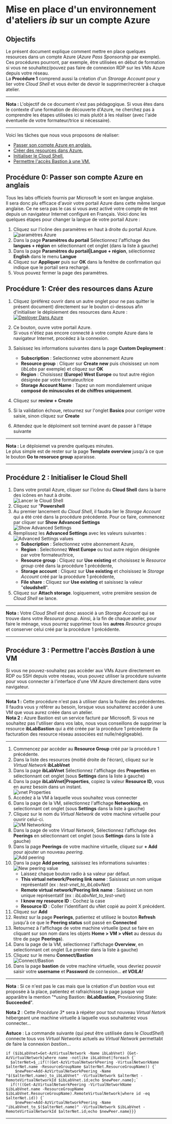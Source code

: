 # Mise en place d'un environnement d'ateliers *ib* sur un compte Azure

## Objectifs
Le présent document explique comment mettre en place quelques resources dans un compte Azure (*Azure Pass Sponsorship* par exemple).  
Ces procédures pourront, par exemple, être utilisées en début de formation si vous ne souhaitez/pouvez pas faire de connexion RDP sur les VMs Azure depuis votre réseau.  
La **Procédure 1** comprend aussi la création d'un *Strorage Account* pour y lier votre *Cloud Shell* et vous éviter de devoir le supprimer/recréer à chaque atelier.  

---
**Nota :** L'objectif de ce document n'est pas pédagogique. Si vous êtes dans le contexte d'une formation de découverte d'Azure, ne cherchez pas à comprendre les étapes utilisées ici mais plutôt à les réaliser (avec l'aide éventuelle de votre formateur/trice si nécessaire).  

---
Voici les tâches que nous vous proposons de réaliser:
 - [Passer son compte Azure en anglais.](https:#proc%C3%A9dure-0-passer-son-compte-azure-en-anglais)
 - [Créer des resources dans Azure.](https:#proc%C3%A9dure-1-cr%C3%A9er-des-resources-dans-azure)
 - [Initialiser le Cloud Shell.](https:#proc%C3%A9dure-2--initialiser-le-cloud-shell)
 - [Permettre l'accès Bastion à une VM.](https:#proc%C3%A9dure-3--permettre-lacc%C3%A8s-bastion-%C3%A0-une-vm)
## Procédure 0: Passer son compte Azure en anglais
Tous les labs officiels fournis par Microsoft le sont en langue anglaise.  
Il sera donc plu efficace d'avoir votre portail Azure dans cette même langue anglaise. Ce ne sera pas le cas si vous avez activé votre compte de test depuis un navigateur Internet configuré en Français. Voici donc les quelques étapes pour changer la langue de votre portail Azure :  
1. Cliquez sur l'icône des paramètres en haut à droite du portail Azure.  
![paramètres Azure](images/azureSettings.png)  
3. Dans la page **Paramètres du portail** Sélectionnez l'affichage des **langues + région** en sélectionnant cet onglet (dans la liste à gauche)
4. Dans la page **Paramètres du portail|Langue + région**, sélectionnez **English** dans le menu **Langue**
5. Cliquez sur **Appliquer** puis sur **OK** dans la fenêtre de confirmation qui indique que le portail sera rechargé.
6. Vous pouvez fermer la page des paramètres.
## Procédure 1: Créer des resources dans Azure
1. Cliquez (préférez ouvrir dans un autre onglet pour ne pas quitter le présent document) directement sur le bouton ci-dessous afin d'initialiser le déploiement des resources dans Azure :  
[![Deployer Dans Azure](https://aka.ms/deploytoazurebutton)](https://portal.azure.com/#create/Microsoft.Template/uri/https%3A%2F%2Fraw.githubusercontent.com%2Frenaudwangler%2Fib%2Fmaster%2Fextra%2FibAzureLabEnvironment.json)

1. Ce bouton, ouvre votre portail Azure.  
Si vous n'étiez pas encore connecté à votre compte Azure dans le navigateur Internet, procédez à la connexion.
1. Saisissez les informations suivantes dans la page **Custom Deployment** :  
   - **Subscription** : Selectionnez votre abonnement Azure
   - **Resource group** : Cliquer sur **Create new** puis choisissez un nom (*ibLabs* par exemple) et cliquez sur **OK**
   - **Region** : Choisissez **(Europe) West Europe** ou tout autre région désignée par votre formateur/trice
   - **Storage Account Name** : Tapez un nom mondialement unique **composé de minuscules et de chiffres uniquement**.
1. Cliquez sur **review + Create**
1. Si la validation échoue, retournez sur l'onglet **Basics** pour corriger votre saisie, sinon cliquez sur **Create**
1. Attendez que le déploiment soit terminé avant de passer à l'étape suivante  
---
**Nota :** Le déploiemet va prendre quelques minutes.  
Le plus simple est de rester sur la page **Template overview** jusqu'à ce que le bouton **Go to resoruce group** aparaisse.

---
## Procédure 2 : Initialiser le Cloud Shell
1. Dans votre protail Azure, cliquer sur l'icône du **Cloud Shell** dans la barre des icônes en haut à droite.  
![Lancer le Cloud Shell](images/cloudShell0.png)  
1. Cliquez sur "**Powershell**  
1. Au premier lancement du *Cloud Shell*, il faudra lier le *Storage Account* qui a été créé dans la procédure précédente. Pour ce faire, commencez par cliquer sur **Show Advanced Settings**  
![Show Advanced Settings](images/cloudShell1.png)  
1. Remplissez les **Advanced Settings** avec les valeurs suivantes :   
![Advanced Settings values](images/cloudShell2.png)
   - **Subscription** : Selectionnez votre abonnement Azure,
   - **Region** : Selectionnez **West Europe** ou tout autre région désignée par votre formateur/trice,
   - **Resource group** : Cliquez sur **Use existing** et choisissez le *Resource group* créé dans la procédure 1 précédente,
   - **Storage account** : Cliquez sur **Use existing** et choisissez le *Storage Account* créé par la procédure 1 précédente,
   - **File share** : Cliquez sur **Use existing** et saisissez la valeur "**cloudshell**".
1. Cliquez sur **Attach storage**. logiquement, votre première session de *Cloud Shell* se lance.
---
**Nota :** Votre *Cloud Shell* est donc associé à un *Storage Account* qui se trouve dans votre *Resource group*. Ainsi, à la fin de chaque atelier, pour faire le ménage, vous pourrez supprimer tous les **autres** *Resource groups* et conserver celui créé par la procédure 1 précédente.

---
## Procédure 3 : Permettre l'accès *Bastion* à une VM  
Si vous ne pouvez-souhaitez pas accèder aux VMs Azure directement en RDP ou SSH depuis votre réseau, vous pouvez utiliser la procédure suivante pour vous connecter à l'interface d'une VM Azure directement dans votre navigateur.  

---
**Nota 1 :** Cette procédure n'est pas à utiliser dans la foulée des précédentes. Il faudra vous y référer au besoin, lorsque vous souhaiterez accéder à une VM que vous aurez créée dans un atelier.  
**Nota 2 :** Azure Bastion est un service facturé par Microsoft. Si vous ne souhaitez pas l'utiliser dans vos labs, nous vous conseillons de supprimer la resource **ibLabBastion** qui a été créée par la procédure 1 précedente (la facturation des resource réseau associées est nulle/négligeable).

---
1. Commencez par accèder au **Resource Group** créé par la procédure 1 précédente.
1. Dans la liste des resources (moitié droite de l'écran), cliquez sur le *Virtual Network* **ibLabVnet**
1. Dans la page **ibLabVnet** Sélectionnez l'affichage des **Properties** en sélectionnant cet onglet (sous **Settings** dans la liste à gauche)
1. Dans la page **ibLabVnet|Properties**, copiez la valeur **Resource ID**, vous en aurez besoin dans un instant.  
![vnet Properties](images/ibLabvNet.png)  
1. Accédez à la VM à laquelle vous souhaitez vous connecter
1. Dans la page de la VM, sélectionnez l'affichage **Networking**, en selectionnant cet onglet (sous **Settings** dans la liste à gauche)
1. Cliquez sur le nom du *Virtual Network* de votre machine virtuelle pour ouvrir celui-ci.  
![VM Networking](images/testVMNetworking.png)  
1. Dans la page de votre *Virtual Network*, Sélectionnez l'affichage des **Peerings** en sélectionnant cet onglet (sous **Settings** dans la liste à gauche)
1. Dans la page **Peerings** de votre machine virtuelle, cliquez sur **+ Add** pour ajouter un nouveau *peering*.  
![Add peering](images/addPeering.png)  
1. Dans la page **Add peering**, saisissez les informations suivantes :
![New peering value](images/peeringById.png)  
   - Laissez chaque bouton radio à sa valeur par défaut.
   - **This virtual network/Peering link name** : Saisissez un nom unique représentatif (ex : *test-vnet_to_ibLabvNet*)
   - **Remote virtual network/Peering link name** : Saisissez un nom unique représentatif (ex : *ibLabvNet_to_test-vnet*)
   - **I know my resource ID** : Cochez la case
   - **Resource ID** : Coller l'identifiant du vNet copié au point X précédent.
 1. Cliquez sur **Add**
 1. Restez sur la page **Peerings**, patientez et utilisez le bouton **Refresh** jusqu'à ce que le **Peering status** soit passé en **Connected**
 1. Retournez à l'affichage de votre machine virtuelle (peut se faire en cliquant sur son nom dans les objets **Home > VM > vNet** au dessus du titre de page **Peerings**).
 2. Dans la page de la VM, sélectionnez l'affichage **Overview**, en selectionnant cet onglet (Le premier dans la liste à gauche)
 3. Cliquez sur le menu **Connect/Bastion**  
![Connect/Bastion](images/BastionConnect.png)  
 5. Dans la page **bastion** de votre machine virtuelle, vous devriez pouvoir saisir votre **username** et **Password** de connexion... ***et VOILA!***
---
**Nota** : Si ce n'est pas le cas mais que la création d'un *bastion* vous est proposée à la place, patientez et rafraichissez la page jusque voir apparâitre la mention "*using Bastion: **ibLabBastion**, Provisioning State: **Succeeded**".

**Nota 2** : Cette *Procédure 3** sera à répéter pour tout nouveau *Virtual Netork* hébergeant une machine virtuelle à laquelle vous souhaiteriez vous connecter...

**Astuce** : La commande suivante (qui peut être ustilisée dans le *CloudShell*) connecte tous vos *Virtual Networks* actuels au *Virtual Network* permettabt de faire la connexion *bastion*...
```pwsh
if ($ibLabVnet=Get-AzVirtualNetwork -Name ibLabVnet) {Get-AzVirtualNetwork|where name -notlike ibLabVnet|foreach {`
  $alterNet=$_;if(!(Get-AzVirtualNetworkPeering -VirtualNetworkName $alterNet.name -ResourceGroupName $alterNet.ResourceGroupName)) {`
    $newPeer=Add-AzVirtualNetworkPeering -Name "$($alterNet.name)_to_ibLabVnet" -VirtualNetwork $alterNet -RemoteVirtualNetworkId $ibLabVnet.id;echo $newPeer.name};`
  if(!((Get-AzVirtualNetworkPeering -VirtualNetworkName $ibLabVnet.name -ResourceGroupName $ibLabVnet.ResourceGroupName).RemoteVirtualNetwork|where id -eq $alterNet.id)) {`
    $newPeer=Add-AzVirtualNetworkPeering -Name "ibLabVnet_to_$($alterNet.name)" -VirtualNetwork $ibLabVnet -RemoteVirtualNetworkId $alterNet.id;echo $newPeer.name}}}
```

---
